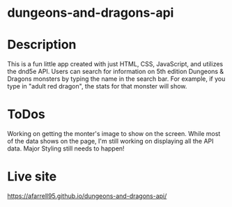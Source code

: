 # dungeons-and-dragons-api

# Description

This is a fun little app created with just HTML, CSS, JavaScript, and utilizes the dnd5e API. Users can search for information on 5th edition Dungeons & Dragons monsters by typing the name in the search bar. For example, if you type in "adult red dragon", the stats for that monster will show.

# ToDos

Working on getting the monter's image to show on the screen.
While most of the data shows on the page, I'm still working on displaying all the API data.
Major Styling still needs to happen!

# Live site

https://afarrell95.github.io/dungeons-and-dragons-api/
